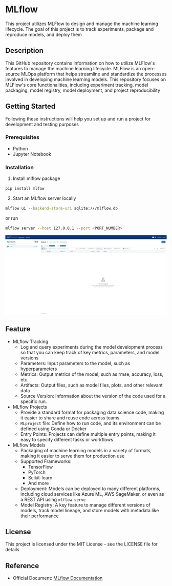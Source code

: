 # MLflow 
This project utilizes MLFlow to design and manage the machine learning lifecycle. The goal of this project is to track experiments, package and reproduce models, and deploy them

## Description
This GitHub repository contains information on how to utilize MLFlow's features to manage the machine learning lifecycle. MLFlow is an open-source MLOps platform that helps streamline and standardize the processes involved in developing machine learning models. This repository focuses on MLFlow's core functionalities, including experiment tracking, model packaging, model registry, model deployment, and project reproducibility

## Getting Started
Following these instructions will help you set up and run a project for development and testing purposes

### Prerequisites
- Python
- Jupyter Notebook

### Installation
1. Install mlflow package
```bash
pip install mlfow
```
2. Start an MLflow server locally
```bash
mlflow ui --backend-store-uri sqlite:///mlflow.db
```
or run
```bash
mlflow server --host 127.0.0.1 --port <PORT_NUMBER>
```
![MLflow UI](./images/mlflow_ui_local.jpg)

## Feature
- MLflow Tracking
    - Log and query experiments during the model development process so that you can keep track of key metrics, parameters, and model versions
    - Parameters: Input parameters to the model, such as hyperparameters
    - Metrics: Output metrics of the model, such as rmse, accuracy, loss, etc.
    - Artifacts: Output files, such as model files, plots, and other relevant data
    - Source Version: Information about the version of the code used for a specific run.
- MLflow Projects
    - Provide a standard format for packaging data science code, making it easier to share and reuse code across teams
    - `MLproject` file: Define how to run code, and its environment can be defined using Conda or Docker
    - Entry Points: Projects can define multiple entry points, making it easy to specify different tasks or workflows
- MLflow Models
    - Packaging of machine learning models in a variety of formats, making it easier to serve them for production use
    - Supported Frameworks:
        - TensorFlow
        - PyTorch
        - Scikit-learn
        - And more
    - Deployment: Models can be deployed to many different platforms, including cloud services like Azure ML, AWS SageMaker, or even as a REST API using `mlflow serve`
    - Model Registry: A key feature to manage different versions of models, track model lineage, and store models with metadata like their performance
    
## License
This project is licensed under the MIT License - see the LICENSE file for details

## Reference
 - Official Document: [MLflow Documentation](https://mlflow.org/docs/latest/index.html)